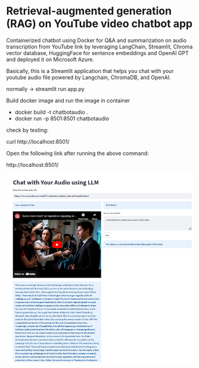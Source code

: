 # Retrieval-augmented generation (RAG) on YouTube video chatbot app

Containerized chatbot using Docker for Q&A and summarization on audio transcription from YouTube link by leveraging LangChain, Streamlit, Chroma vector database,  HuggingFace for sentence embeddings and OpenAI GPT and deployed it on Microsoft Azure.

Basically, this is a Streamlit application that helps you chat with your youtube audio file powered by Langchain, ChromaDB, and OpenAI.

normally -> streamlit run app.py

Build docker image and run the image in container
- docker build -t chatbotaudio . 
- docker run -p 8501:8501  chatbotaudio

check by testing:

curl http://localhost:8501/

Open the following link after running the above command:

http://localhost:8501/

![streamlit chatbotaudio](https://github.com/Mrunal-G/Retrieval-augmented-generation-RAG-on-Youtube-videos/blob/main/demo_img/img.png)
